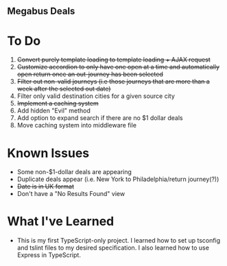 ## Megabus Deals

# To Do
1. ~~Convert purely template loading to template loading + AJAX request~~
2. ~~Customize accordion to only have one open at a time and automatically open return once an out-journey has been selected~~
3. ~~Filter out non-valid journeys (i.e those journeys that are more than a week after the selected out date)~~
4. Filter only valid destination cities for a given source city
5. ~~Implement a caching system~~
6. Add hidden "Evil" method
7. Add option to expand search if there are no $1 dollar deals
8. Move caching system into middleware file

# Known Issues
- Some non-$1-dollar deals are appearing
- Duplicate deals appear (i.e. New York to Philadelphia/return journey(?))
- ~~Date is in UK format~~
- Don't have a "No Results Found" view

# What I've Learned
- This is my first TypeScript-only project. I learned how to set up tsconfig and tslint files to my desired specification. I also learned how to use Express in TypeScript.

